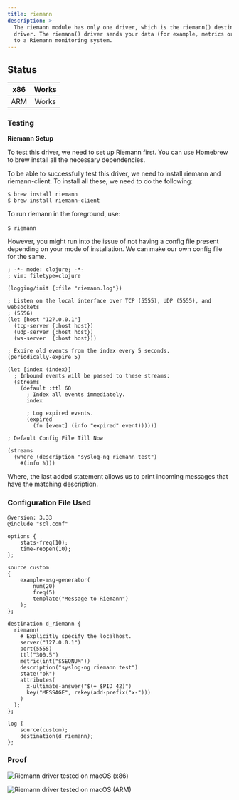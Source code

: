 ```yaml
---
title: riemann
description: >-
  The riemann module has only one driver, which is the riemann() destination
  driver. The riemann() driver sends your data (for example, metrics or events)
  to a Riemann monitoring system.
---
```


## Status <a href="#status" id="status"></a>

| x86 | Works |
| :-: | :---: |
| ARM | Works |

### Testing <a href="#testing" id="testing"></a>

**Riemann Setup**

To test this driver, we need to set up Riemann first. You can use Homebrew to brew install all the necessary dependencies.

To be able to successfully test this driver, we need to install riemann and riemann-client. To install all these, we need to do the following:

`$ brew install riemann` \
`$ brew install riemann-client`

To run riemann in the foreground, use: \
\
`$ riemann`

However, you might run into the issue of not having a config file present depending on your mode of installation. We can make our own config file for the same.&#x20;

```config
; -*- mode: clojure; -*-
; vim: filetype=clojure

(logging/init {:file "riemann.log"})

; Listen on the local interface over TCP (5555), UDP (5555), and websockets
; (5556)
(let [host "127.0.0.1"]
  (tcp-server {:host host})
  (udp-server {:host host})
  (ws-server  {:host host}))

; Expire old events from the index every 5 seconds.
(periodically-expire 5)

(let [index (index)]
  ; Inbound events will be passed to these streams:
  (streams
    (default :ttl 60
      ; Index all events immediately.
      index

      ; Log expired events.
      (expired
        (fn [event] (info "expired" event))))))

; Default Config File Till Now

(streams
  (where (description "syslog-ng riemann test")
    #(info %)))
```

Where, the last added statement allows us to print incoming messages that have the matching description.&#x20;

### Configuration File Used <a href="#configuration-file-used" id="configuration-file-used"></a>

```config
@version: 3.33
@include "scl.conf"

options {
    stats-freq(10);
    time-reopen(10);
};

source custom
{
    example-msg-generator(
        num(20)
        freq(5)
        template("Message to Riemann")
    );
};

destination d_riemann {
  riemann(
    # Explicitly specify the localhost.
    server("127.0.0.1")
    port(5555)
    ttl("300.5")
    metric(int("$SEQNUM"))
    description("syslog-ng riemann test")
    state("ok")
    attributes(
      x-ultimate-answer("$(+ $PID 42)")
      key("MESSAGE", rekey(add-prefix("x-")))
    )
  );
};

log {
    source(custom);
    destination(d_riemann);
};
```

### Proof

![Riemann driver tested on macOS (x86)](<{{dev_img_folder}}/module-support/Screenshot 2021-07-31 at 9.45.07 PM.png>)

![Riemann driver tested on macOS (ARM)](<{{dev_img_folder}}/module-support/Screenshot 2021-07-31 at 9.53.58 PM.png>)
